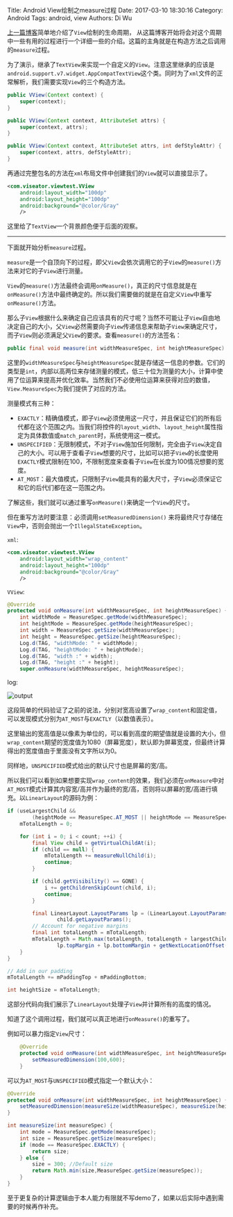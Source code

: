 Title: Android View绘制之measure过程
Date: 2017-03-10 18:30:16
Category: Android
Tags: android, view
Authors: Di Wu


[上一篇博客](http://www.viseator.xyz/2017/03/09/android_view_lifeCycle/)简单地介绍了`View`绘制的生命周期， 从这篇博客开始将会对这个周期中一些有用的过程进行一个详细一些的介绍。这篇的主角就是在构造方法之后调用的`measure`过程。

为了演示，继承了`TextView`来实现一个自定义的`View`。注意这里继承的应该是`android.support.v7.widget.AppCompatTextView`这个类。同时为了`xml`文件的正常解析，我们需要实现`View`的三个构造方法。

```java
public VView(Context context) {
    super(context);
}

public VView(Context context, AttributeSet attrs) {
    super(context, attrs);
}

public VView(Context context, AttributeSet attrs, int defStyleAttr) {
    super(context, attrs, defStyleAttr);
}
```

再通过完整包名的方法在`xml`布局文件中创建我们的`View`就可以直接显示了。

```xml
<com.viseator.viewtest.VView
    android:layout_width="100dp"
    android:layout_height="100dp"
    android:background="@color/Gray"
    />
```

这里给了`TextView`一个背景颜色便于后面的观察。

---

下面就开始分析`measure`过程。

`measure`是一个自顶向下的过程，即父`View`会依次调用它的子`View`的`measure()`方法来对它的子`View`进行测量。

`View`的`measure()`方法最终会调用`onMeasure()`，真正的尺寸信息就是在`onMeasure()`方法中最终确定的。所以我们需要做的就是在自定义`View`中重写`onMeasure()`方法。

那么子`View`根据什么来确定自己应该具有的尺寸呢？当然不可能让子`View`自由地决定自己的大小，父`View`必然需要向子`View`传递信息来帮助子`View`来确定尺寸，而子`View`则必须满足父`View`的要求。查看`measure()`的方法签名：

```java
public final void measure(int widthMeasureSpec, int heightMeasureSpec)
```

这里的`widthMeasureSpec`与`heightMeasureSpec`就是存储这一信息的参数。它们的类型是`int`，内部以高两位来存储测量的模式，低三十位为测量的大小，计算中使用了位运算来提高并优化效率。当然我们不必使用位运算来获得对应的数值，`View.MeasureSpec`为我们提供了对应的方法。

测量模式有三种：

*   `EXACTLY`：精确值模式，即子`View`必须使用这一尺寸，并且保证它们的所有后代都在这个范围之内。当我们将控件的`layout_width`、`layout_height`属性指定为具体数值或`match_parent`时，系统使用这一模式。
*   `UNSPECIFIED`：无限制模式，不对子`View`施加任何限制，完全由子`View`决定自己的大小。可以用于查看子`View`想要的尺寸，比如可以把子`View`的长度使用`EXACTLY`模式限制在100，不限制宽度来查看子`View`在长度为100情况想要的宽度。
*   `AT_MOST`：最大值模式，只限制子`View`能具有的最大尺寸，子`View`必须保证它和它的后代们都在这一范围之内。

了解这些，我们就可以通过重写`onMeasure()`来确定一个`View`的尺寸。

但在重写方法时要注意：必须调用`setMeasuredDimension()` 来将最终尺寸存储在`View`中，否则会抛出一个`IllegalStateException`。

`xml`:

```xml
<com.viseator.viewtest.VView
    android:layout_width="wrap_content"
    android:layout_height="100dp"
    android:background="@color/Gray"
    />
```

`VView`:

```java
@Override
protected void onMeasure(int widthMeasureSpec, int heightMeasureSpec) {
    int widthMode = MeasureSpec.getMode(widthMeasureSpec);
    int heightMode = MeasureSpec.getMode(heightMeasureSpec);
    int width = MeasureSpec.getSize(widthMeasureSpec);
    int height = MeasureSpec.getSize(heightMeasureSpec);
    Log.d(TAG, "widthMode: " + widthMode);
    Log.d(TAG, "heightMode: " + heightMode);
    Log.d(TAG, "width :" + width);
    Log.d(TAG, "height :" + height);
    super.onMeasure(widthMeasureSpec, heightMeasureSpec);
```

log:

![output](/images/onMeasureOutput1.png)

这段简单的代码验证了之前的说法，分别对宽高设置了`wrap_content`和固定值，可以发现模式分别为`AT_MOST`与`EXACTLY`（以数值表示）。

这里输出的宽高值是以像素为单位的，可以看到高度的期望值就是设置的大小，但`wrap_content`期望的宽度值为1080（屏幕宽度），默认即为屏幕宽度，但最终计算得出的宽度值由于里面没有文字所以为0。

同样地，`UNSPECIFIED`模式给出的默认尺寸也是屏幕的宽/高。

所以我们可以看到如果想要实现`wrap_content`的效果，我们必须在`onMeasure`中对`AT_MOST`模式计算其内容宽/高并作为最终的宽/高，否则将以屏幕的宽/高进行填充。以`LinearLayout`的源码为例：

```java
if (useLargestChild &&
        (heightMode == MeasureSpec.AT_MOST || heightMode == MeasureSpec.UNSPECIFIED)) {
    mTotalLength = 0;

    for (int i = 0; i < count; ++i) {
        final View child = getVirtualChildAt(i);
        if (child == null) {
            mTotalLength += measureNullChild(i);
            continue;
        }

        if (child.getVisibility() == GONE) {
            i += getChildrenSkipCount(child, i);
            continue;
        }

        final LinearLayout.LayoutParams lp = (LinearLayout.LayoutParams)
                child.getLayoutParams();
        // Account for negative margins
        final int totalLength = mTotalLength;
        mTotalLength = Math.max(totalLength, totalLength + largestChildHeight +
                lp.topMargin + lp.bottomMargin + getNextLocationOffset(child));
    }
}

// Add in our padding
mTotalLength += mPaddingTop + mPaddingBottom;

int heightSize = mTotalLength;
```

这部分代码向我们展示了`LinearLayout`处理子`View`并计算所有的高度的情况。

知道了这个调用过程，我们就可以真正地进行`onMeasure()`的重写了。

例如可以暴力指定`View`尺寸：

```java
    @Override
    protected void onMeasure(int widthMeasureSpec, int heightMeasureSpec) {
        setMeasuredDimension(100,600);
    }
```

可以为`AT_MOST`与`UNSPECIFIED`模式指定一个默认大小：

```java
@Override
protected void onMeasure(int widthMeasureSpec, int heightMeasureSpec) {
    setMeasuredDimension(measureSize(widthMeasureSpec), measureSize(heightMeasureSpec));
}

int measureSize(int measureSpec) {
    int mode = MeasureSpec.getMode(measureSpec);
    int size = MeasureSpec.getSize(measureSpec);
    if (mode == MeasureSpec.EXACTLY) {
        return size;
    } else {
        size = 300; //Default size
        return Math.min(size,MeasureSpec.getSize(measureSpec));
    }
}
```

至于更复杂的计算逻辑由于本人能力有限就不写demo了，如果以后实际中遇到需要的时候再作补充。
